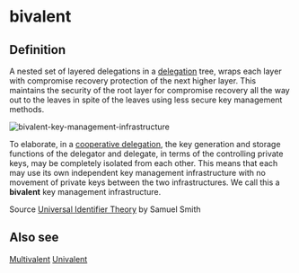 # bivalent
## Definition
A nested set of layered delegations in a [delegation](delegation) tree, wraps each layer with compromise recovery protection of the next higher layer. This maintains the security of the root layer for compromise recovery all the way out to the leaves in spite of the leaves using less secure key management methods.  

![bivalent-key-management-infrastructure](https://github.com/weboftrust/WOT-terms/static/img/bivalent-key-management-infrastructure.png)

To elaborate, in a [cooperative delegation](cooperative-delegation), the key generation and storage functions of the delegator and delegate, in terms of the controlling private keys, may be completely isolated from each other. This means that each may use its own independent key management infrastructure with no movement of private keys between the two infrastructures. We call this a **bivalent** key management infrastructure.

Source [Universal Identifier Theory](https://github.com/SmithSamuelM/Papers/blob/master/whitepapers/IdentifierTheory_web.pdf) by Samuel Smith


## Also see
[Multivalent](multi-valent)
[Univalent](univalent)
